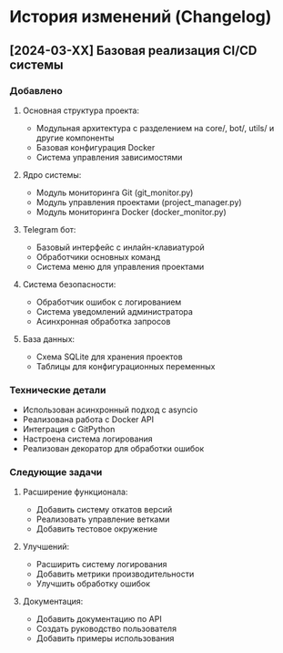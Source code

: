 # История изменений (Changelog)

## [2024-03-XX] Базовая реализация CI/CD системы

### Добавлено
1. Основная структура проекта:
   - Модульная архитектура с разделением на core/, bot/, utils/ и другие компоненты
   - Базовая конфигурация Docker
   - Система управления зависимостями

2. Ядро системы:
   - Модуль мониторинга Git (git_monitor.py)
   - Модуль управления проектами (project_manager.py)
   - Модуль мониторинга Docker (docker_monitor.py)

3. Telegram бот:
   - Базовый интерфейс с инлайн-клавиатурой
   - Обработчики основных команд
   - Система меню для управления проектами

4. Система безопасности:
   - Обработчик ошибок с логированием
   - Система уведомлений администратора
   - Асинхронная обработка запросов

5. База данных:
   - Схема SQLite для хранения проектов
   - Таблицы для конфигурационных переменных

### Технические детали
- Использован асинхронный подход с asyncio
- Реализована работа с Docker API
- Интеграция с GitPython
- Настроена система логирования
- Реализован декоратор для обработки ошибок

### Следующие задачи
1. Расширение функционала:
   - Добавить систему откатов версий
   - Реализовать управление ветками
   - Добавить тестовое окружение
   
2. Улучшений:
   - Расширить систему логирования
   - Добавить метрики производительности
   - Улучшить обработку ошибок

3. Документация:
   - Добавить документацию по API
   - Создать руководство пользователя
   - Добавить примеры использования 